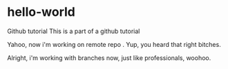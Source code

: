 # hello-world
Github tutorial
This is a part of a github tutorial

Yahoo, now i'm working on remote repo .
Yup, you heard that right bitches.

Alright, i'm working with branches now, just like professionals, woohoo.